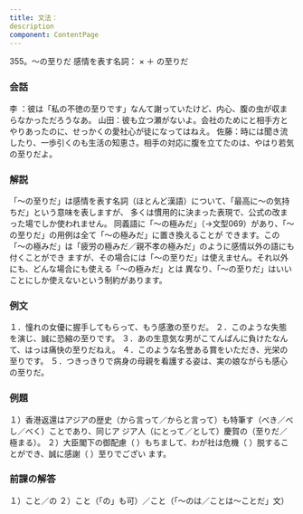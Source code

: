 ```yaml
---
title: 文法：
description
component: ContentPage
---
```



355。～の至りだ
感情を表す名詞： × ＋ の至りだ
### 会話
李 ：彼は「私の不徳の至りです」なんて謝っていたけど、内心、腹の虫が収まらなかっただろうなあ。 山田：彼も立つ瀬がないよ。会社のためにと相手方とやりあったのに、せっかくの愛社心が徒になってはねえ。 佐藤：時には聞き流したり、一歩引くのも生活の知恵さ。相手の対応に腹を立てたのは、やはり若気の至りだよ。
### 解説
「～の至りだ」は感情を表す名詞（ほとんど漢語）について、「最高に～の気持ちだ」という意味を表しますが、 多くは慣用的に決まった表現で、公式の改まった場でしか使われません。
同義語に「～の極みだ」（→文型069）があり、「～の至りだ」の用例は全て「～の極みだ」に置き換えることが できます。この「～の極みだ」は「疲労の極みだ／親不孝の極みだ」のように感情以外の語にも付くことができ ますが、その場合には「～の至りだ」は使えません。それ以外にも、どんな場合にも使える「～の極みだ」とは 異なり、「～の至りだ」はいいことにしか使えないという制約があります。
### 例文
１．憧れの女優に握手してもらって、もう感激の至りだ。
２．このような失態を演じ、誠に恐縮の至りです。
３．あの生意気な男がこてんぱんに負けたなんて、はっは痛快の至りだねえ。
４．このような名誉ある賞をいただき、光栄の至りです。
５．つきっきりで病身の母親を看護する姿は、実の娘ながらも感心の至りだ。
### 例題
１）香港返還はアジアの歴史（から言って／からと言って）も特筆す（べき／べし／べく）ことであり、同じア ジア人（にとって／として）慶賀の（至りだ／極まる）。
２）大臣閣下の御配慮（ ）もちまして、わが社は危機（ ）脱することができ、誠に感謝（ ）至りでござい ます。
### 前課の解答
１）こと／の
２）こと（「の」も可）／こと（「～のは／ことは～ことだ」文）
